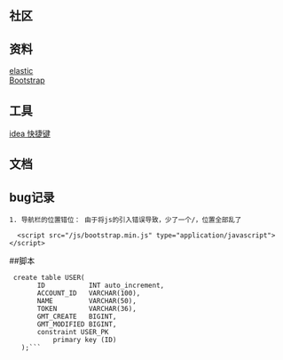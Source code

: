 ## 社区

## 资料
 [elastic](https://elasticsearch.cn/explore)  
 [Bootstrap](https://v3.bootcss.com/getting-started/)  



## 工具
 [idea 快捷键](https://www.jianshu.com/p/454c71172c46)

## 文档



## bug记录
    1. 导航栏的位置错位： 由于将js的引入错误导致，少了一个/，位置全部乱了
    
      <script src="/js/bootstrap.min.js" type="application/javascript"></script>
##脚本
   
   ```sql脚本
    create table USER(
          ID           INT auto_increment,
          ACCOUNT_ID   VARCHAR(100),
          NAME         VARCHAR(50),
          TOKEN        VARCHAR(36),
          GMT_CREATE   BIGINT,
          GMT_MODIFIED BIGINT,
          constraint USER_PK
              primary key (ID)
      );```